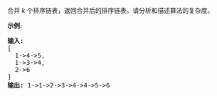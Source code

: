 <html>
 <body>
  <p>
   合并
   <em>
    k
   </em>
   个排序链表，返回合并后的排序链表。请分析和描述算法的复杂度。
  </p>
  <p>
   <strong>
    示例:
   </strong>
  </p>
  <pre><strong>输入:</strong>
[
  1-&gt;4-&gt;5,
  1-&gt;3-&gt;4,
  2-&gt;6
]
<strong>输出:</strong> 1-&gt;1-&gt;2-&gt;3-&gt;4-&gt;4-&gt;5-&gt;6</pre>
 </body>
</html>